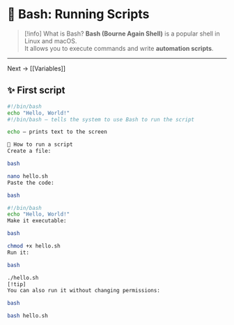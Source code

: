 # 🚀 Bash: Running Scripts

> [!info] What is Bash?
**Bash (Bourne Again Shell)** is a popular shell in Linux and macOS.  
It allows you to execute commands and write **automation scripts**.

---
Next → [[Variables]]
## ✨ First script
```bash
#!/bin/bash
echo "Hello, World!"
#!/bin/bash — tells the system to use Bash to run the script

echo — prints text to the screen

🔧 How to run a script
Create a file:

bash

nano hello.sh
Paste the code:

bash

#!/bin/bash
echo "Hello, World!"
Make it executable:

bash

chmod +x hello.sh
Run it:

bash

./hello.sh
[!tip]
You can also run it without changing permissions:

bash

bash hello.sh